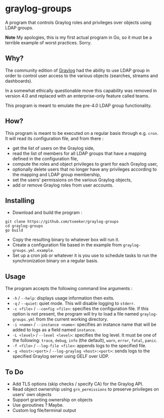 graylog-groups
===============

A program that controls Graylog roles and privileges over objects using LDAP
groups.

**Note** My apologies, this is my first actual program in Go, so it must be a
terrible example of worst practices. Sorry.

Why?
-----

The community edition of [Graylog](https://graylog.org) had the ability to use
LDAP group in order to control user access to the various objects (searches,
streams and dashboards).

In a somewhat ethically questionable move this capability was removed in version
4.0 and replaced with an enterprise-only feature called teams.

This program is meant to emulate the pre-4.0 LDAP group functionality.

How?
-----

This program is meant to be executed on a regular basis through e.g. `cron`. It
will read its configuration file, and from there :

* get the list of users on the Graylog side,
* read the list of members for all LDAP groups that have a mapping defined in
  the configuration file,
* compute the roles and object privileges to grant for each Graylog user,
* optionally delete users that no longer have any privileges according to the
  mapping and LDAP group membership,
* set the users' permissions on the various Graylog objects,
* add or remove Graylog roles from user accounts.

Installing
-----------

- Download and build the program :
```
git clone https://github.com/tseeker/graylog-groups
cd graylog-groups
go build
```
- Copy the resulting binary to whatever box will run it.
- Create a configuration file based in the example from
  `graylog-groups.yml.example`.
- Set up a cron job or whatever it is you use to schedule tasks to run the
  synchronization binary on a regular basis.

Usage
------

The program accepts the following command line arguments :

* `-h` / `--help`: displays usage information then exits.
* `-q` / `--quiet`: quiet mode. This will disable logging to `stderr`.
* `-c <file>` / `--config <file>`: specifies the configuration file. If this
  option is not present, the program will try to load a file named
  `graylog-groups.yml` from the current working directory.
* `-i <name>` / `--instance <name>`: specifies an instance name that will be
  added to logs as a field named `instance`.
* `-L <level>` / `--level <level>`: specifies the log level. It must be one of
  the following: `trace`, `debug`, `info` (the default), `warn`, `error`,
  `fatal`, `panic`.
* `-f <file>` / `--log-file <file>`: appends logs to the specified file.
* `-g <host>:<port>` / `--log-graylog <host>:<port>`: sends logs to the
  specified Graylog server using GELF over UDP.

To Do
------

* Add TLS options (skip checks / specify CA) for the Graylog API.
* Read object ownership using `grn_permissions` to preserve privileges on users'
  own objects
* Support granting ownership on objects
* Use goroutines ? Maybe.
* Custom log file/terminal output
